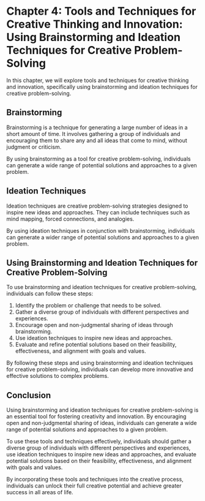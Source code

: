 Chapter 4: Tools and Techniques for Creative Thinking and Innovation: Using Brainstorming and Ideation Techniques for Creative Problem-Solving
==============================================================================================================================================

In this chapter, we will explore tools and techniques for creative thinking and innovation, specifically using brainstorming and ideation techniques for creative problem-solving.

Brainstorming
-------------

Brainstorming is a technique for generating a large number of ideas in a short amount of time. It involves gathering a group of individuals and encouraging them to share any and all ideas that come to mind, without judgment or criticism.

By using brainstorming as a tool for creative problem-solving, individuals can generate a wide range of potential solutions and approaches to a given problem.

Ideation Techniques
-------------------

Ideation techniques are creative problem-solving strategies designed to inspire new ideas and approaches. They can include techniques such as mind mapping, forced connections, and analogies.

By using ideation techniques in conjunction with brainstorming, individuals can generate a wider range of potential solutions and approaches to a given problem.

Using Brainstorming and Ideation Techniques for Creative Problem-Solving
------------------------------------------------------------------------

To use brainstorming and ideation techniques for creative problem-solving, individuals can follow these steps:

1. Identify the problem or challenge that needs to be solved.
2. Gather a diverse group of individuals with different perspectives and experiences.
3. Encourage open and non-judgmental sharing of ideas through brainstorming.
4. Use ideation techniques to inspire new ideas and approaches.
5. Evaluate and refine potential solutions based on their feasibility, effectiveness, and alignment with goals and values.

By following these steps and using brainstorming and ideation techniques for creative problem-solving, individuals can develop more innovative and effective solutions to complex problems.

Conclusion
----------

Using brainstorming and ideation techniques for creative problem-solving is an essential tool for fostering creativity and innovation. By encouraging open and non-judgmental sharing of ideas, individuals can generate a wide range of potential solutions and approaches to a given problem.

To use these tools and techniques effectively, individuals should gather a diverse group of individuals with different perspectives and experiences, use ideation techniques to inspire new ideas and approaches, and evaluate potential solutions based on their feasibility, effectiveness, and alignment with goals and values.

By incorporating these tools and techniques into the creative process, individuals can unlock their full creative potential and achieve greater success in all areas of life.
